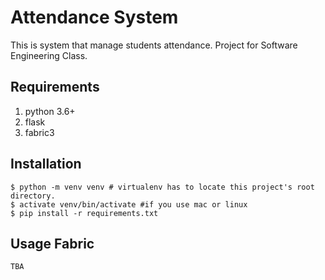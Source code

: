 Attendance System
====
This is system that manage students attendance. Project for Software Engineering Class.


Requirements
----
1. python 3.6+
1. flask
1. fabric3

Installation
----
	$ python -m venv venv # virtualenv has to locate this project's root directory.
	$ activate venv/bin/activate #if you use mac or linux
	$ pip install -r requirements.txt

Usage Fabric
-----
    TBA
